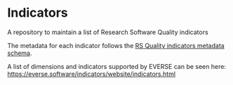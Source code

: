 # Indicators
A repository to maintain a list of Research Software Quality indicators

The metadata for each indicator follows the [RS Quality indicators metadata schema](https://w3id.org/everse/rsqi#).

A list of dimensions and indicators supported by EVERSE can be seen here: https://everse.software/indicators/website/indicators.html
